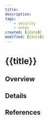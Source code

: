 ```yaml
---
title:
description:
tags:
    - security
    - notes
created: {{date}}
modified: {{date}}
---
```


# {{title}}

## Overview

## Details

## References